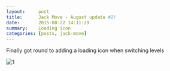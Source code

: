 ```yaml
---
layout:     post
title:      Jack Move - August update #2!
date:       2015-08-22 14:11:29
summary:    Loading icon
categories: [posts, jack-move]
---
```


Finally got round to adding a loading icon when switching levels

![1](https://dl.dropboxusercontent.com/u/5946684/jackmove/jack%20move%20loading.gif)
